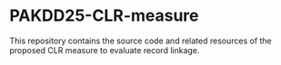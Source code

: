 # PAKDD25-CLR-measure
This repository contains the source code and related resources of the proposed CLR measure to evaluate record linkage.
